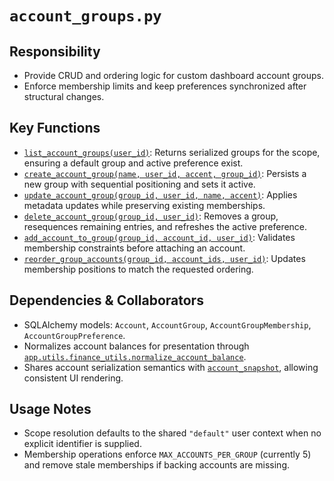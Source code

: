 # `account_groups.py`

## Responsibility
- Provide CRUD and ordering logic for custom dashboard account groups.
- Enforce membership limits and keep preferences synchronized after structural changes.

## Key Functions
- [`list_account_groups(user_id)`](../../../../backend/app/services/account_groups.py): Returns serialized groups for the scope, ensuring a default group and active preference exist.
- [`create_account_group(name, user_id, accent, group_id)`](../../../../backend/app/services/account_groups.py): Persists a new group with sequential positioning and sets it active.
- [`update_account_group(group_id, user_id, name, accent)`](../../../../backend/app/services/account_groups.py): Applies metadata updates while preserving existing memberships.
- [`delete_account_group(group_id, user_id)`](../../../../backend/app/services/account_groups.py): Removes a group, resequences remaining entries, and refreshes the active preference.
- [`add_account_to_group(group_id, account_id, user_id)`](../../../../backend/app/services/account_groups.py): Validates membership constraints before attaching an account.
- [`reorder_group_accounts(group_id, account_ids, user_id)`](../../../../backend/app/services/account_groups.py): Updates membership positions to match the requested ordering.

## Dependencies & Collaborators
- SQLAlchemy models: `Account`, `AccountGroup`, `AccountGroupMembership`, `AccountGroupPreference`.
- Normalizes account balances for presentation through [`app.utils.finance_utils.normalize_account_balance`](../../../../backend/app/utils/finance_utils.py).
- Shares account serialization semantics with [`account_snapshot`](./account_snapshot.md), allowing consistent UI rendering.

## Usage Notes
- Scope resolution defaults to the shared `"default"` user context when no explicit identifier is supplied.
- Membership operations enforce `MAX_ACCOUNTS_PER_GROUP` (currently 5) and remove stale memberships if backing accounts are missing.
